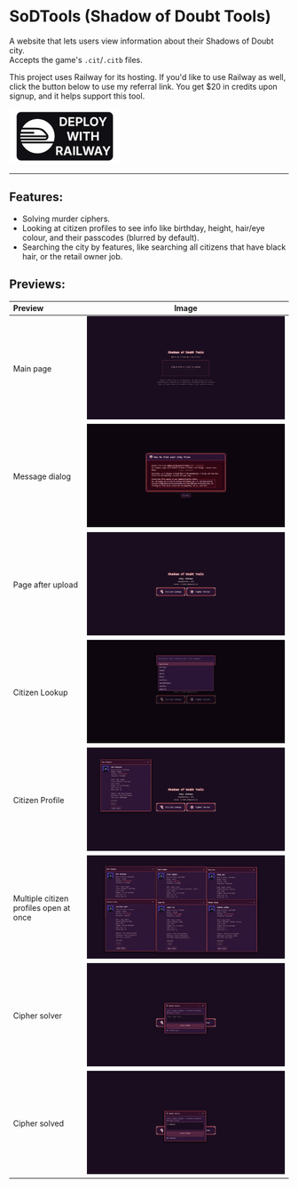 # SoDTools (Shadow of Doubt Tools)
A website that lets users view information about their Shadows of Doubt city. \
Accepts the game's `.cit`/`.citb` files.

This project uses Railway for its hosting. If you'd like to use Railway as well, click the button below to use my referral link. You get $20 in credits upon signup, and it helps support this tool.
<br />

<a href="https://railway.com?referralCode=9s2V_A"><img src="/wiki/img/deploy-with-railway.png" width="200px"></a>
<hr>

## Features:
- Solving murder ciphers.
- Looking at citizen profiles to see info like birthday, height, hair/eye colour, and their passcodes (blurred by default).
- Searching the city by features, like searching all citizens that have black hair, or the retail owner job.

## Previews:
| Preview | Image |
|:--|:--:|
| Main page | ![](/wiki/img/preview1.png) |
| Message dialog | ![](/wiki/img/preview2.png) |
| Page after upload | ![](/wiki/img/preview3.png) |
| Citizen Lookup | ![](/wiki/img/preview4.png) |
| Citizen Profile | ![](/wiki/img/preview5.png) |
| Multiple citizen profiles open at once | ![](/wiki/img/preview6.png) |
| Cipher solver | ![](/wiki/img/preview7.png) |
| Cipher solved | ![](/wiki/img/preview8.png) |
